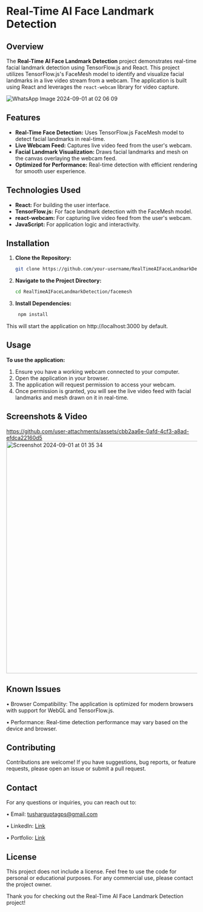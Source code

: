 # Real-Time AI Face Landmark Detection

## Overview

The **Real-Time AI Face Landmark Detection** project demonstrates real-time facial landmark detection using TensorFlow.js and React. This project utilizes TensorFlow.js's FaceMesh model to identify and visualize facial landmarks in a live video stream from a webcam. The application is built using React and leverages the `react-webcam` library for video capture.

![WhatsApp Image 2024-09-01 at 02 06 09](https://github.com/user-attachments/assets/653eed91-9946-4c58-a1f1-38a0fd65be19)

## Features

- **Real-Time Face Detection:** Uses TensorFlow.js FaceMesh model to detect facial landmarks in real-time.
- **Live Webcam Feed:** Captures live video feed from the user's webcam.
- **Facial Landmark Visualization:** Draws facial landmarks and mesh on the canvas overlaying the webcam feed.
- **Optimized for Performance:** Real-time detection with efficient rendering for smooth user experience.

## Technologies Used

- **React:** For building the user interface.
- **TensorFlow.js:** For face landmark detection with the FaceMesh model.
- **react-webcam:** For capturing live video feed from the user's webcam.
- **JavaScript:** For application logic and interactivity.

## Installation

1. **Clone the Repository:**
   ```bash
   git clone https://github.com/your-username/RealTimeAIFaceLandmarkDetection.git
   ```
2. **Navigate to the Project Directory:**
   ```bash
   cd RealTimeAIFaceLandmarkDetection/facemesh
   ```
3. **Install Dependencies:**
   ```bash
    npm install
   ```
This will start the application on http://localhost:3000 by default.

## Usage

**To use the application:**

1.	Ensure you have a working webcam connected to your computer.
2.	Open the application in your browser.
3.	The application will request permission to access your webcam.
4.	Once permission is granted, you will see the live video feed with facial landmarks and mesh drawn on it in real-time.

## Screenshots & Video 

https://github.com/user-attachments/assets/cbb2aa6e-0afd-4cf3-a8ad-efdca22160d5
<img width="612" alt="Screenshot 2024-09-01 at 01 35 34" src="https://github.com/user-attachments/assets/167c648c-b5f6-4dc8-b71a-9d69abbc7e40">

## Known Issues

•	Browser Compatibility: The application is optimized for modern browsers with support for WebGL and TensorFlow.js.

•	Performance: Real-time detection performance may vary based on the device and browser.

## Contributing

Contributions are welcome! If you have suggestions, bug reports, or feature requests, please open an issue or submit a pull request.

## Contact 

For any questions or inquiries, you can reach out to:

•	Email: tusharguptagps@gmail.com

•	LinkedIn: [Link](https://linkedin.com/in/imtushaarr)

•	Portfolio: [Link](https://tushar-gupta-portfolio.vercel.app/)

## License 

This project does not include a license. Feel free to use the code for personal or educational purposes. For any commercial use, please contact the project owner.

Thank you for checking out the Real-Time AI Face Landmark Detection project!
